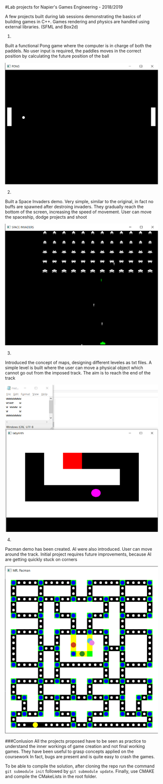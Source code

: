 #Lab projects for Napier's Games Engineering - 2018/2019

A few projects built during lab sessions demonstrating the basics of building games in C++.
Games rendering and physics are handled using external libraries. (SFML and Box2d)


1.
Built a functional Pong game where the computer is in charge of both the paddels. 
No user input is required, the paddles moves in the correct position by calculating the future position of the ball

![pong](https://github.com/Willyees/SET09121_labs/blob/assets/assets/pong.png)

2.
Built a Space Invaders demo. Very simple, similar to the original, in fact no buffs are spawned after destroing invaders. They gradually reach the bottom of the screen, increasing the speed of movement.
User can move the spaceship, dodge projects and shoot

![space_invaders](https://github.com/Willyees/SET09121_labs/blob/assets/assets/space_invaders.png)

3.
Introduced the concept of maps, designing different leveles as txt files.
A simple level is built where the user can move a physical object which cannot go out from the imposed track. The aim is to reach the end of the track

![maze](https://github.com/Willyees/SET09121_labs/blob/assets/assets/maze.png)

4.
Pacman demo has been created. AI were also introduced. User can move around the track.
Initial project requires future improvements, because AI are getting quickly stuck on corners

![pacman](https://github.com/Willyees/SET09121_labs/blob/assets/assets/pacman.png)

###Conlusion
All the projects proposed have to be seen as practice to understand the inner workings of game creation and not final working games. They have been useful to grasp concepts applied on the coursework
In fact, bugs are present and is quite easy to crash the games.

To be able to compile the solution, after cloning the repo run the command `git submodule init` followed by `git submodule update`. Finally, use CMAKE and compile the CMakeLists in the root folder. 
